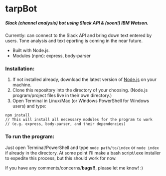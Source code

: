 # tarpBot
##### Slack (channel analysis) bot using Slack API &amp; (soon!) IBM Watson.
Currently: can connect to the Slack API and bring down text entered by users. Tone analysis and text eporting is coming in the near future.

- Built with Node.js.
- Modules (npm): express, body-parser

### Installation:
1. If not installed already, download the latest version of [Node.js](https://nodejs.org/) on your machine.
2. Clone this repository into the directory of your choosing. (Node.js program/project files live in their own directory.)
3. Open Terminal in Linux/Mac (or Windows PowerShell for Windows users) and type:
```
npm install 
// This will install all necessary modules for the program to work 
// (e.g. express, body-parser, and their dependencies)
```

### To run the program:

Just open Terminal/PowerShell and type `node path/to/index` or `node index` if already in the directory.
At some point I'll make a bash script/.exe installer to expedite this process, but this should work for now.

If you have any comments/concerns/**bugs!!**, please let me know! :)
